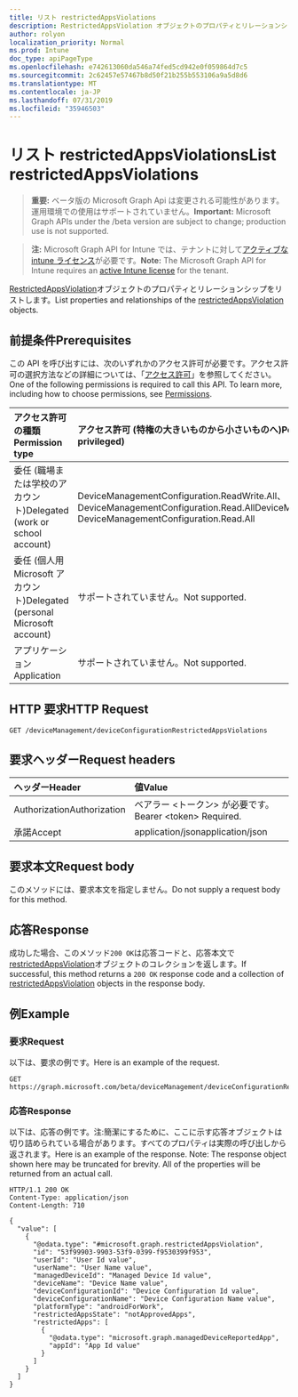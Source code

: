 ```yaml
---
title: リスト restrictedAppsViolations
description: RestrictedAppsViolation オブジェクトのプロパティとリレーションシップをリストします。
author: rolyon
localization_priority: Normal
ms.prod: Intune
doc_type: apiPageType
ms.openlocfilehash: e742613060da546a74fed5cd942e0f059864d7c5
ms.sourcegitcommit: 2c62457e57467b8d50f21b255b553106a9a5d8d6
ms.translationtype: MT
ms.contentlocale: ja-JP
ms.lasthandoff: 07/31/2019
ms.locfileid: "35946503"
---
```

# <a name="list-restrictedappsviolations"></a><span data-ttu-id="fb869-103">リスト restrictedAppsViolations</span><span class="sxs-lookup"><span data-stu-id="fb869-103">List restrictedAppsViolations</span></span>

> <span data-ttu-id="fb869-104">**重要:** ベータ版の Microsoft Graph Api は変更される可能性があります。運用環境での使用はサポートされていません。</span><span class="sxs-lookup"><span data-stu-id="fb869-104">**Important:** Microsoft Graph APIs under the /beta version are subject to change; production use is not supported.</span></span>

> <span data-ttu-id="fb869-105">**注:** Microsoft Graph API for Intune では、テナントに対して[アクティブな intune ライセンス](https://go.microsoft.com/fwlink/?linkid=839381)が必要です。</span><span class="sxs-lookup"><span data-stu-id="fb869-105">**Note:** The Microsoft Graph API for Intune requires an [active Intune license](https://go.microsoft.com/fwlink/?linkid=839381) for the tenant.</span></span>

<span data-ttu-id="fb869-106">[RestrictedAppsViolation](../resources/intune-deviceconfig-restrictedappsviolation.md)オブジェクトのプロパティとリレーションシップをリストします。</span><span class="sxs-lookup"><span data-stu-id="fb869-106">List properties and relationships of the [restrictedAppsViolation](../resources/intune-deviceconfig-restrictedappsviolation.md) objects.</span></span>

## <a name="prerequisites"></a><span data-ttu-id="fb869-107">前提条件</span><span class="sxs-lookup"><span data-stu-id="fb869-107">Prerequisites</span></span>
<span data-ttu-id="fb869-p101">この API を呼び出すには、次のいずれかのアクセス許可が必要です。アクセス許可の選択方法などの詳細については、「[アクセス許可](/graph/permissions-reference)」を参照してください。</span><span class="sxs-lookup"><span data-stu-id="fb869-p101">One of the following permissions is required to call this API. To learn more, including how to choose permissions, see [Permissions](/graph/permissions-reference).</span></span>

|<span data-ttu-id="fb869-110">アクセス許可の種類</span><span class="sxs-lookup"><span data-stu-id="fb869-110">Permission type</span></span>|<span data-ttu-id="fb869-111">アクセス許可 (特権の大きいものから小さいものへ)</span><span class="sxs-lookup"><span data-stu-id="fb869-111">Permissions (from most to least privileged)</span></span>|
|:---|:---|
|<span data-ttu-id="fb869-112">委任 (職場または学校のアカウント)</span><span class="sxs-lookup"><span data-stu-id="fb869-112">Delegated (work or school account)</span></span>|<span data-ttu-id="fb869-113">DeviceManagementConfiguration.ReadWrite.All、DeviceManagementConfiguration.Read.All</span><span class="sxs-lookup"><span data-stu-id="fb869-113">DeviceManagementConfiguration.ReadWrite.All, DeviceManagementConfiguration.Read.All</span></span>|
|<span data-ttu-id="fb869-114">委任 (個人用 Microsoft アカウント)</span><span class="sxs-lookup"><span data-stu-id="fb869-114">Delegated (personal Microsoft account)</span></span>|<span data-ttu-id="fb869-115">サポートされていません。</span><span class="sxs-lookup"><span data-stu-id="fb869-115">Not supported.</span></span>|
|<span data-ttu-id="fb869-116">アプリケーション</span><span class="sxs-lookup"><span data-stu-id="fb869-116">Application</span></span>|<span data-ttu-id="fb869-117">サポートされていません。</span><span class="sxs-lookup"><span data-stu-id="fb869-117">Not supported.</span></span>|

## <a name="http-request"></a><span data-ttu-id="fb869-118">HTTP 要求</span><span class="sxs-lookup"><span data-stu-id="fb869-118">HTTP Request</span></span>
<!-- {
  "blockType": "ignored"
}
-->
``` http
GET /deviceManagement/deviceConfigurationRestrictedAppsViolations
```

## <a name="request-headers"></a><span data-ttu-id="fb869-119">要求ヘッダー</span><span class="sxs-lookup"><span data-stu-id="fb869-119">Request headers</span></span>
|<span data-ttu-id="fb869-120">ヘッダー</span><span class="sxs-lookup"><span data-stu-id="fb869-120">Header</span></span>|<span data-ttu-id="fb869-121">値</span><span class="sxs-lookup"><span data-stu-id="fb869-121">Value</span></span>|
|:---|:---|
|<span data-ttu-id="fb869-122">Authorization</span><span class="sxs-lookup"><span data-stu-id="fb869-122">Authorization</span></span>|<span data-ttu-id="fb869-123">ベアラー &lt;トークン&gt; が必要です。</span><span class="sxs-lookup"><span data-stu-id="fb869-123">Bearer &lt;token&gt; Required.</span></span>|
|<span data-ttu-id="fb869-124">承諾</span><span class="sxs-lookup"><span data-stu-id="fb869-124">Accept</span></span>|<span data-ttu-id="fb869-125">application/json</span><span class="sxs-lookup"><span data-stu-id="fb869-125">application/json</span></span>|

## <a name="request-body"></a><span data-ttu-id="fb869-126">要求本文</span><span class="sxs-lookup"><span data-stu-id="fb869-126">Request body</span></span>
<span data-ttu-id="fb869-127">このメソッドには、要求本文を指定しません。</span><span class="sxs-lookup"><span data-stu-id="fb869-127">Do not supply a request body for this method.</span></span>

## <a name="response"></a><span data-ttu-id="fb869-128">応答</span><span class="sxs-lookup"><span data-stu-id="fb869-128">Response</span></span>
<span data-ttu-id="fb869-129">成功した場合、このメソッド`200 OK`は応答コードと、応答本文で[restrictedAppsViolation](../resources/intune-deviceconfig-restrictedappsviolation.md)オブジェクトのコレクションを返します。</span><span class="sxs-lookup"><span data-stu-id="fb869-129">If successful, this method returns a `200 OK` response code and a collection of [restrictedAppsViolation](../resources/intune-deviceconfig-restrictedappsviolation.md) objects in the response body.</span></span>

## <a name="example"></a><span data-ttu-id="fb869-130">例</span><span class="sxs-lookup"><span data-stu-id="fb869-130">Example</span></span>

### <a name="request"></a><span data-ttu-id="fb869-131">要求</span><span class="sxs-lookup"><span data-stu-id="fb869-131">Request</span></span>
<span data-ttu-id="fb869-132">以下は、要求の例です。</span><span class="sxs-lookup"><span data-stu-id="fb869-132">Here is an example of the request.</span></span>
``` http
GET https://graph.microsoft.com/beta/deviceManagement/deviceConfigurationRestrictedAppsViolations
```

### <a name="response"></a><span data-ttu-id="fb869-133">応答</span><span class="sxs-lookup"><span data-stu-id="fb869-133">Response</span></span>
<span data-ttu-id="fb869-p102">以下は、応答の例です。注:簡潔にするために、ここに示す応答オブジェクトは切り詰められている場合があります。すべてのプロパティは実際の呼び出しから返されます。</span><span class="sxs-lookup"><span data-stu-id="fb869-p102">Here is an example of the response. Note: The response object shown here may be truncated for brevity. All of the properties will be returned from an actual call.</span></span>
``` http
HTTP/1.1 200 OK
Content-Type: application/json
Content-Length: 710

{
  "value": [
    {
      "@odata.type": "#microsoft.graph.restrictedAppsViolation",
      "id": "53f99903-9903-53f9-0399-f9530399f953",
      "userId": "User Id value",
      "userName": "User Name value",
      "managedDeviceId": "Managed Device Id value",
      "deviceName": "Device Name value",
      "deviceConfigurationId": "Device Configuration Id value",
      "deviceConfigurationName": "Device Configuration Name value",
      "platformType": "androidForWork",
      "restrictedAppsState": "notApprovedApps",
      "restrictedApps": [
        {
          "@odata.type": "microsoft.graph.managedDeviceReportedApp",
          "appId": "App Id value"
        }
      ]
    }
  ]
}
```





